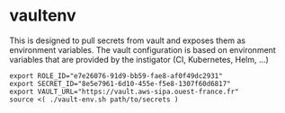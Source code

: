 # vaultenv

This is designed to pull secrets from vault and exposes them as environment variables.
The vault configuration is based on environment variables that are provided by the instigator (CI, Kubernetes, Helm, ...)

    export ROLE_ID="e7e26076-91d9-bb59-fae8-af0f49dc2931"
    export SECRET_ID="8e5e7961-6d10-455e-f5e8-1307f60d6817"
    export VAULT_URL="https://vault.aws-sipa.ouest-france.fr"
    source <( ./vault-env.sh path/to/secrets )


